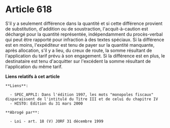 # Article 618

S'il y a seulement différence dans la quantité et si cette différence provient de substitution, d'addition ou de
soustraction, l'acquit-à-caution est déchargé pour la quantité représentée, indépendamment du procès-verbal qui peut être
rapporté pour infraction à des textes spéciaux. Si la différence est en moins, l'expéditeur est tenu de payer sur la quantité
manquante, après allocation, s'il y a lieu, du creux de route, la somme résultant de l'application du tarif prévu à son
engagement. Si la différence est en plus, le destinataire est tenu d'acquitter sur l'excédent la somme résultant de
l'application du même tarif.

**Liens relatifs à cet article**

	**Liens**:

	  - SPEC_APPLI: Dans l'édition 1997, les mots "monopoles fiscaux" disparaissent de l'intitulé du Titre III et de celui du chapitre IV
	  - HISTO: Edition du 31 mars 2000

	**Abrogé par**:

	  - Loi - art. 18 (V) JORF 31 décembre 1999
